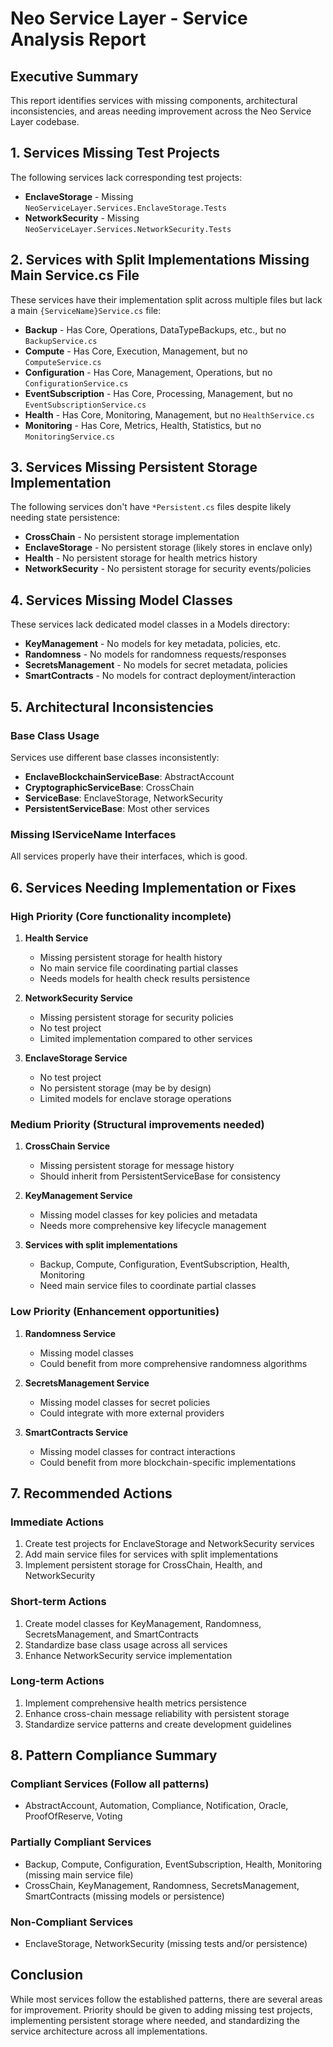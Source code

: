 # Neo Service Layer - Service Analysis Report

## Executive Summary
This report identifies services with missing components, architectural inconsistencies, and areas needing improvement across the Neo Service Layer codebase.

## 1. Services Missing Test Projects

The following services lack corresponding test projects:
- **EnclaveStorage** - Missing `NeoServiceLayer.Services.EnclaveStorage.Tests`
- **NetworkSecurity** - Missing `NeoServiceLayer.Services.NetworkSecurity.Tests`

## 2. Services with Split Implementations Missing Main Service.cs File

These services have their implementation split across multiple files but lack a main `{ServiceName}Service.cs` file:
- **Backup** - Has Core, Operations, DataTypeBackups, etc., but no `BackupService.cs`
- **Compute** - Has Core, Execution, Management, but no `ComputeService.cs`
- **Configuration** - Has Core, Management, Operations, but no `ConfigurationService.cs`
- **EventSubscription** - Has Core, Processing, Management, but no `EventSubscriptionService.cs`
- **Health** - Has Core, Monitoring, Management, but no `HealthService.cs`
- **Monitoring** - Has Core, Metrics, Health, Statistics, but no `MonitoringService.cs`

## 3. Services Missing Persistent Storage Implementation

The following services don't have `*Persistent.cs` files despite likely needing state persistence:
- **CrossChain** - No persistent storage implementation
- **EnclaveStorage** - No persistent storage (likely stores in enclave only)
- **Health** - No persistent storage for health metrics history
- **NetworkSecurity** - No persistent storage for security events/policies

## 4. Services Missing Model Classes

These services lack dedicated model classes in a Models directory:
- **KeyManagement** - No models for key metadata, policies, etc.
- **Randomness** - No models for randomness requests/responses
- **SecretsManagement** - No models for secret metadata, policies
- **SmartContracts** - No models for contract deployment/interaction

## 5. Architectural Inconsistencies

### Base Class Usage
Services use different base classes inconsistently:
- **EnclaveBlockchainServiceBase**: AbstractAccount
- **CryptographicServiceBase**: CrossChain
- **ServiceBase**: EnclaveStorage, NetworkSecurity
- **PersistentServiceBase**: Most other services

### Missing IServiceName Interfaces
All services properly have their interfaces, which is good.

## 6. Services Needing Implementation or Fixes

### High Priority (Core functionality incomplete)
1. **Health Service**
   - Missing persistent storage for health history
   - No main service file coordinating partial classes
   - Needs models for health check results persistence

2. **NetworkSecurity Service**
   - Missing persistent storage for security policies
   - No test project
   - Limited implementation compared to other services

3. **EnclaveStorage Service**
   - No test project
   - No persistent storage (may be by design)
   - Limited models for enclave storage operations

### Medium Priority (Structural improvements needed)
1. **CrossChain Service**
   - Missing persistent storage for message history
   - Should inherit from PersistentServiceBase for consistency

2. **KeyManagement Service**
   - Missing model classes for key policies and metadata
   - Needs more comprehensive key lifecycle management

3. **Services with split implementations**
   - Backup, Compute, Configuration, EventSubscription, Health, Monitoring
   - Need main service files to coordinate partial classes

### Low Priority (Enhancement opportunities)
1. **Randomness Service**
   - Missing model classes
   - Could benefit from more comprehensive randomness algorithms

2. **SecretsManagement Service**
   - Missing model classes for secret policies
   - Could integrate with more external providers

3. **SmartContracts Service**
   - Missing model classes for contract interactions
   - Could benefit from more blockchain-specific implementations

## 7. Recommended Actions

### Immediate Actions
1. Create test projects for EnclaveStorage and NetworkSecurity services
2. Add main service files for services with split implementations
3. Implement persistent storage for CrossChain, Health, and NetworkSecurity

### Short-term Actions
1. Create model classes for KeyManagement, Randomness, SecretsManagement, and SmartContracts
2. Standardize base class usage across all services
3. Enhance NetworkSecurity service implementation

### Long-term Actions
1. Implement comprehensive health metrics persistence
2. Enhance cross-chain message reliability with persistent storage
3. Standardize service patterns and create development guidelines

## 8. Pattern Compliance Summary

### Compliant Services (Follow all patterns)
- AbstractAccount, Automation, Compliance, Notification, Oracle, ProofOfReserve, Voting

### Partially Compliant Services
- Backup, Compute, Configuration, EventSubscription, Health, Monitoring (missing main service file)
- CrossChain, KeyManagement, Randomness, SecretsManagement, SmartContracts (missing models or persistence)

### Non-Compliant Services
- EnclaveStorage, NetworkSecurity (missing tests and/or persistence)

## Conclusion
While most services follow the established patterns, there are several areas for improvement. Priority should be given to adding missing test projects, implementing persistent storage where needed, and standardizing the service architecture across all implementations.